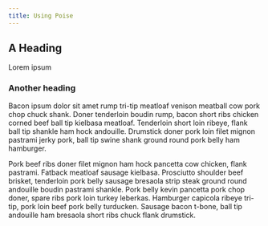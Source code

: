 ```yaml
---
title: Using Poise
---
```


## A Heading

Lorem ipsum

### Another heading

Bacon ipsum dolor sit amet rump tri-tip meatloaf venison meatball cow pork chop chuck shank. Doner tenderloin boudin rump, bacon short ribs chicken corned beef ball tip kielbasa meatloaf. Tenderloin short loin ribeye, flank ball tip shankle ham hock andouille. Drumstick doner pork loin filet mignon pastrami jerky pork, ball tip swine shank ground round pork belly ham hamburger.

Pork beef ribs doner filet mignon ham hock pancetta cow chicken, flank pastrami. Fatback meatloaf sausage kielbasa. Prosciutto shoulder beef brisket, tenderloin pork belly sausage bresaola strip steak ground round andouille boudin pastrami shankle. Pork belly kevin pancetta pork chop doner, spare ribs pork loin turkey leberkas. Hamburger capicola ribeye tri-tip, pork loin beef pork belly turducken. Sausage bacon t-bone, ball tip andouille ham bresaola short ribs chuck flank drumstick.

